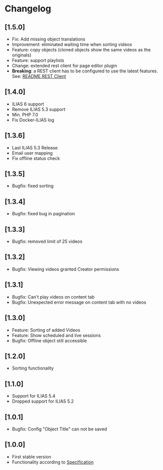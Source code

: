 # Changelog

## [1.5.0]
- Fix: Add missing object translations
- Improvement: eliminated waiting time when sorting videos
- Feature: copy objects (cloned objects show the same videos as the originals)
- Feature: support playlists
- Change: extended rest client for page editor plugin
- **Breaking**: a REST client has to be configured to use the latest features. See: [README REST Client](./README.md#rest-client)

## [1.4.0]
* ILIAS 6 support
* Remove ILIAS 5.3 support
* Min. PHP 7.0
* Fix Docker-ILIAS log

## [1.3.6]
* Last ILIAS 5.3 Release
* Email user mapping
* Fix offline status check

## [1.3.5]
* Bugfix: fixed sorting

## [1.3.4]
* Bugfix: fixed bug in pagination

## [1.3.3]
* Bugfix: removed limit of 25 videos

## [1.3.2]
* Bugfix: Viewing videos granted Creator permissions

## [1.3.1]
* Bugfix: Can't play videos on content tab
* Bugfix: Unexpected error message on content tab with no videos

## [1.3.0]
* Feature: Sorting of added Videos
* Feature: Show scheduled and live sessions
* Bugfix: Offline object still accessible

## [1.2.0]
* Sorting functionality

## [1.1.0]
* Support for ILIAS 5.4
* Dropped support for ILIAS 5.2

## [1.0.1]
* Bugfix: Config "Object Title" can not be saved

## [1.0.0]
* First stable version
* Functionality according to [Specification](doc/34_Spezifikation_2-1.pdf)
